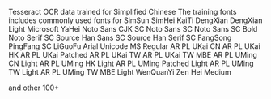 Tesseract OCR data trained for Simplified Chinese
The training fonts includes commonly used fonts for
SimSun 
SimHei 
KaiTi 
DengXian 
DengXian Light
Microsoft YaHei 
Noto Sans CJK SC 
Noto Sans SC 
Noto Sans SC Bold 
Noto Serif SC 
Source Han Sans SC 
Source Han Serif SC 
FangSong
PingFang SC 
LiGuoFu
Arial Unicode MS Regular
AR PL UKai CN
AR PL UKai HK
AR PL UKai Patched
AR PL UKai TW
AR PL UKai TW MBE
AR PL UMing CN Light
AR PL UMing HK Light
AR PL UMing Patched Light
AR PL UMing TW Light
AR PL UMing TW MBE Light
WenQuanYi Zen Hei Medium

and other 100+

